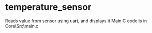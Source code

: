 # temperature_sensor
Reads value from sensor using uart, and displays it
Main C code is in Core\Src\main.c
